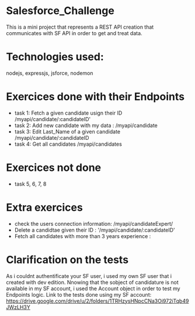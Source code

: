 # Salesforce_Challenge
This is a mini project that represents a REST API creation that communicates with SF API in order to get and treat data.

# Technologies used:
nodejs, expressjs, jsforce, nodemon

# Exercices done with their Endpoints
* task 1:  Fetch a given candidate usign their ID /myapi/candidate/:candidateID'
* task 2:  Add new candidate with my data : /myapi/candidate
* task 3:  Edit Last_Name of a given candidate /myapi/candidate/:candidateID
* task 4:  Get all candidates /myapi/candidates

# Exercices not done
* task 5, 6, 7, 8

# Extra exercices
* check the users connection information: /myapi/candidateExpert/
* Delete a candidtae given their ID : '/myapi/candidate/:candidateID'
* Fetch all candidates with more than 3 years experience : 

# Clarification on the tests
As i couldnt authentificate your SF user, i used my own SF user that i created with dev edition.
Nnowing that the sobject of candidature is not available in my SF account, i used the Account object in order to test my Endpoints logic.
Link to the tests done using my SF account: https://drive.google.com/drive/u/2/folders/1TRHzysHNpcCNa3Oi972iTqb49JWzLH3Y 
